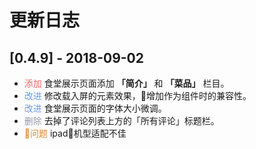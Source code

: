 # 更新日志
## [0.4.9] - 2018-09-02

* <span class="new"></span> 食堂展示页面添加 **「简介」** 和 **「菜品」** 栏目。
* <span class="improved"></span> 修改载入屏的元素效果，增加作为组件时的兼容性。 
* <span class="improved"></span> 食堂展示页面的字体大小微调。
* <span class="deleted"></span> 去掉了评论列表上方的「所有评论」标题栏。
* <span class="problem"></span> ipad机型适配不佳

<style>
.fixed:after{
    content:"修复";
    color:#41a06f;
}
.new:after{
    content:"添加";
    color:#ff6464;
}
.improved:after{
    content:"改进";
    color:#679ceb;
}
.problem:after{
    content:"问题";
    color:#df8931;
}
.deleted:after{
    content:"删除";
    color:#929aab;
}
</style>